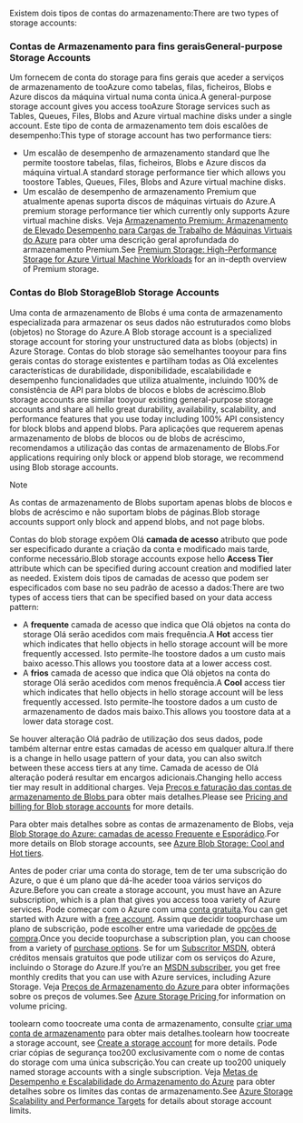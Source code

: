<span data-ttu-id="53e63-101">Existem dois tipos de contas do armazenamento:</span><span class="sxs-lookup"><span data-stu-id="53e63-101">There are two types of storage accounts:</span></span>

### <a name="general-purpose-storage-accounts"></a><span data-ttu-id="53e63-102">Contas de Armazenamento para fins gerais</span><span class="sxs-lookup"><span data-stu-id="53e63-102">General-purpose Storage Accounts</span></span>
<span data-ttu-id="53e63-103">Um fornecem de conta do storage para fins gerais que aceder a serviços de armazenamento de tooAzure como tabelas, filas, ficheiros, Blobs e Azure discos da máquina virtual numa conta única.</span><span class="sxs-lookup"><span data-stu-id="53e63-103">A general-purpose storage account gives you access tooAzure Storage services such as Tables, Queues, Files, Blobs and Azure virtual machine disks under a single account.</span></span> <span data-ttu-id="53e63-104">Este tipo de conta de armazenamento tem dois escalões de desempenho:</span><span class="sxs-lookup"><span data-stu-id="53e63-104">This type of storage account has two performance tiers:</span></span>

* <span data-ttu-id="53e63-105">Um escalão de desempenho de armazenamento standard que lhe permite toostore tabelas, filas, ficheiros, Blobs e Azure discos da máquina virtual.</span><span class="sxs-lookup"><span data-stu-id="53e63-105">A standard storage performance tier which allows you toostore Tables, Queues, Files, Blobs and Azure virtual machine disks.</span></span>
* <span data-ttu-id="53e63-106">Um escalão de desempenho de armazenamento Premium que atualmente apenas suporta discos de máquinas virtuais do Azure.</span><span class="sxs-lookup"><span data-stu-id="53e63-106">A premium storage performance tier which currently only supports Azure virtual machine disks.</span></span> <span data-ttu-id="53e63-107">Veja [Armazenamento Premium: Armazenamento de Elevado Desempenho para Cargas de Trabalho de Máquinas Virtuais do Azure](../articles/storage/common/storage-premium-storage.md) para obter uma descrição geral aprofundada do armazenamento Premium.</span><span class="sxs-lookup"><span data-stu-id="53e63-107">See [Premium Storage: High-Performance Storage for Azure Virtual Machine Workloads](../articles/storage/common/storage-premium-storage.md) for an in-depth overview of Premium storage.</span></span>

### <a name="blob-storage-accounts"></a><span data-ttu-id="53e63-108">Contas do Blob Storage</span><span class="sxs-lookup"><span data-stu-id="53e63-108">Blob Storage Accounts</span></span>
<span data-ttu-id="53e63-109">Uma conta de armazenamento de Blobs é uma conta de armazenamento especializada para armazenar os seus dados não estruturados como blobs (objetos) no Storage do Azure.</span><span class="sxs-lookup"><span data-stu-id="53e63-109">A Blob storage account is a specialized storage account for storing your unstructured data as blobs (objects) in Azure Storage.</span></span> <span data-ttu-id="53e63-110">Contas do blob storage são semelhantes tooyour para fins gerais contas do storage existentes e partilham todas as Olá excelentes características de durabilidade, disponibilidade, escalabilidade e desempenho funcionalidades que utiliza atualmente, incluindo 100% de consistência de API para blobs de blocos e blobs de acréscimo.</span><span class="sxs-lookup"><span data-stu-id="53e63-110">Blob storage accounts are similar tooyour existing general-purpose storage accounts and share all hello great durability, availability, scalability, and performance features that you use today including 100% API consistency for block blobs and append blobs.</span></span> <span data-ttu-id="53e63-111">Para aplicações que requerem apenas armazenamento de blobs de blocos ou de blobs de acréscimo, recomendamos a utilização das contas de armazenamento de Blobs.</span><span class="sxs-lookup"><span data-stu-id="53e63-111">For applications requiring only block or append blob storage, we recommend using Blob storage accounts.</span></span>

> [!NOTE]
> <span data-ttu-id="53e63-112">As contas de armazenamento de Blobs suportam apenas blobs de blocos e blobs de acréscimo e não suportam blobs de páginas.</span><span class="sxs-lookup"><span data-stu-id="53e63-112">Blob storage accounts support only block and append blobs, and not page blobs.</span></span>
> 
> 

<span data-ttu-id="53e63-113">Contas do blob storage expõem Olá **camada de acesso** atributo que pode ser especificado durante a criação da conta e modificado mais tarde, conforme necessário.</span><span class="sxs-lookup"><span data-stu-id="53e63-113">Blob storage accounts expose hello **Access Tier** attribute which can be specified during account creation and modified later as needed.</span></span> <span data-ttu-id="53e63-114">Existem dois tipos de camadas de acesso que podem ser especificados com base no seu padrão de acesso a dados:</span><span class="sxs-lookup"><span data-stu-id="53e63-114">There are two types of access tiers that can be specified based on your data access pattern:</span></span>

* <span data-ttu-id="53e63-115">A **frequente** camada de acesso que indica que Olá objetos na conta do storage Olá serão acedidos com mais frequência.</span><span class="sxs-lookup"><span data-stu-id="53e63-115">A **Hot** access tier which indicates that hello objects in hello storage account will be more frequently accessed.</span></span> <span data-ttu-id="53e63-116">Isto permite-lhe toostore dados a um custo mais baixo acesso.</span><span class="sxs-lookup"><span data-stu-id="53e63-116">This allows you toostore data at a lower access cost.</span></span>
* <span data-ttu-id="53e63-117">A **frios** camada de acesso que indica que Olá objetos na conta do storage Olá serão acedidos com menos frequência.</span><span class="sxs-lookup"><span data-stu-id="53e63-117">A **Cool** access tier which indicates that hello objects in hello storage account will be less frequently accessed.</span></span> <span data-ttu-id="53e63-118">Isto permite-lhe toostore dados a um custo de armazenamento de dados mais baixo.</span><span class="sxs-lookup"><span data-stu-id="53e63-118">This allows you toostore data at a lower data storage cost.</span></span>

<span data-ttu-id="53e63-119">Se houver alteração Olá padrão de utilização dos seus dados, pode também alternar entre estas camadas de acesso em qualquer altura.</span><span class="sxs-lookup"><span data-stu-id="53e63-119">If there is a change in hello usage pattern of your data, you can also switch between these access tiers at any time.</span></span> <span data-ttu-id="53e63-120">Camada de acesso de Olá alteração poderá resultar em encargos adicionais.</span><span class="sxs-lookup"><span data-stu-id="53e63-120">Changing hello access tier may result in additional charges.</span></span> <span data-ttu-id="53e63-121">Veja [Preços e faturação das contas de armazenamento de Blobs ](../articles/storage/blobs/storage-blob-storage-tiers.md#pricing-and-billing) para obter mais detalhes.</span><span class="sxs-lookup"><span data-stu-id="53e63-121">Please see [Pricing and billing for Blob storage accounts](../articles/storage/blobs/storage-blob-storage-tiers.md#pricing-and-billing) for more details.</span></span>

<span data-ttu-id="53e63-122">Para obter mais detalhes sobre as contas de armazenamento de Blobs, veja [ Blob Storage do Azure: camadas de acesso Frequente e Esporádico](../articles/storage/blobs/storage-blob-storage-tiers.md).</span><span class="sxs-lookup"><span data-stu-id="53e63-122">For more details on Blob storage accounts, see [Azure Blob Storage: Cool and Hot tiers](../articles/storage/blobs/storage-blob-storage-tiers.md).</span></span>

<span data-ttu-id="53e63-123">Antes de poder criar uma conta do storage, tem de ter uma subscrição do Azure, o que é um plano que dá-lhe aceder tooa vários serviços do Azure.</span><span class="sxs-lookup"><span data-stu-id="53e63-123">Before you can create a storage account, you must have an Azure subscription, which is a plan that gives you access tooa variety of Azure services.</span></span> <span data-ttu-id="53e63-124">Pode começar com o Azure com uma [conta gratuita](https://azure.microsoft.com/pricing/free-trial/).</span><span class="sxs-lookup"><span data-stu-id="53e63-124">You can get started with Azure with a [free account](https://azure.microsoft.com/pricing/free-trial/).</span></span> <span data-ttu-id="53e63-125">Assim que decidir toopurchase um plano de subscrição, pode escolher entre uma variedade de [opções de compra](https://azure.microsoft.com/pricing/purchase-options/).</span><span class="sxs-lookup"><span data-stu-id="53e63-125">Once you decide toopurchase a subscription plan, you can choose from a variety of [purchase options](https://azure.microsoft.com/pricing/purchase-options/).</span></span> <span data-ttu-id="53e63-126">Se for um [Subscritor MSDN](https://azure.microsoft.com/pricing/member-offers/msdn-benefits-details/), obterá créditos mensais gratuitos que pode utilizar com os serviços do Azure, incluindo o Storage do Azure.</span><span class="sxs-lookup"><span data-stu-id="53e63-126">If you’re an [MSDN subscriber](https://azure.microsoft.com/pricing/member-offers/msdn-benefits-details/), you get free monthly credits that you can use with Azure services, including Azure Storage.</span></span> <span data-ttu-id="53e63-127">Veja [Preços de Armazenamento do Azure ](https://azure.microsoft.com/pricing/details/storage/) para obter informações sobre os preços de volumes.</span><span class="sxs-lookup"><span data-stu-id="53e63-127">See [Azure Storage Pricing ](https://azure.microsoft.com/pricing/details/storage/) for information on volume pricing.</span></span>

<span data-ttu-id="53e63-128">toolearn como toocreate uma conta de armazenamento, consulte [criar uma conta de armazenamento](../articles/storage/common/storage-create-storage-account.md#create-a-storage-account) para obter mais detalhes.</span><span class="sxs-lookup"><span data-stu-id="53e63-128">toolearn how toocreate a storage account, see [Create a storage account](../articles/storage/common/storage-create-storage-account.md#create-a-storage-account) for more details.</span></span> <span data-ttu-id="53e63-129">Pode criar cópias de segurança too200 exclusivamente com o nome de contas do storage com uma única subscrição.</span><span class="sxs-lookup"><span data-stu-id="53e63-129">You can create up too200 uniquely named storage accounts with a single subscription.</span></span> <span data-ttu-id="53e63-130">Veja [Metas de Desempenho e Escalabilidade do Armazenamento do Azure](../articles/storage/common/storage-scalability-targets.md) para obter detalhes sobre os limites das contas de armazenamento.</span><span class="sxs-lookup"><span data-stu-id="53e63-130">See [Azure Storage Scalability and Performance Targets](../articles/storage/common/storage-scalability-targets.md) for details about storage account limits.</span></span>

